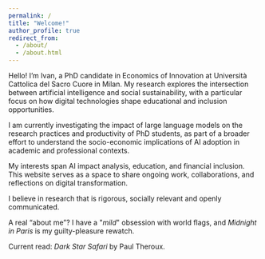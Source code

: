 ```yaml
---
permalink: /
title: "Welcome!"
author_profile: true
redirect_from: 
  - /about/
  - /about.html
---
```


Hello! I’m Ivan, a PhD candidate in Economics of Innovation at Università Cattolica del Sacro Cuore in Milan. My research explores the intersection between artificial intelligence and social sustainability, with a particular focus on how digital technologies shape educational and inclusion opportunities.

I am currently investigating the impact of large language models on the research practices and productivity of PhD students, as part of a broader effort to understand the socio-economic implications of AI adoption in academic and professional contexts. 

My interests span AI impact analysis, education, and financial inclusion.
This website serves as a space to share ongoing work, collaborations, and reflections on digital transformation. 

I believe in research that is rigorous, socially relevant and openly communicated.

A real “about me”? I have a "*mild*" obsession with world flags, and *Midnight in Paris* is my guilty-pleasure rewatch. 

Current read: *Dark Star Safari* by Paul Theroux.
